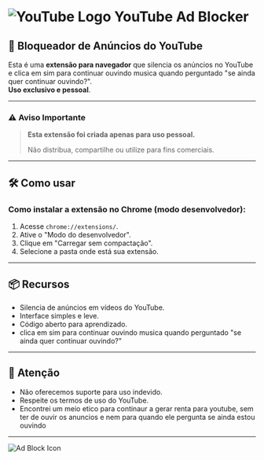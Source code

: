 # ![YouTube Logo](https://upload.wikimedia.org/wikipedia/commons/b/b8/YouTube_Logo_2017.svg) YouTube Ad Blocker

## 🚫 Bloqueador de Anúncios do YouTube

Esta é uma **extensão para navegador** que silencia os anúncios no YouTube e clica em sim para continuar ouvindo musica quando perguntado "se ainda quer continuar ouvindo?".  
**Uso exclusivo e pessoal**.

---

### ⚠️ Aviso Importante

> **Esta extensão foi criada apenas para uso pessoal.**
>
> Não distribua, compartilhe ou utilize para fins comerciais.

---

## 🛠️ Como usar
### **Como instalar a extensão no Chrome (modo desenvolvedor):**

1. Acesse `chrome://extensions/`.
2. Ative o "Modo do desenvolvedor".
3. Clique em "Carregar sem compactação".
4. Selecione a pasta onde está sua extensão.

---

## 📦 Recursos

- Silencia de anúncios em vídeos do YouTube.
- Interface simples e leve.
- Código aberto para aprendizado.
- clica em sim para continuar ouvindo musica quando perguntado "se ainda quer continuar ouvindo?"
---

## 📢 Atenção

- Não oferecemos suporte para uso indevido.
- Respeite os termos de uso do YouTube.
- Encontrei um meio etico para continaur a gerar renta para youtube, sem ter de ouvir os anuncios e nem para quando ele pergunta se ainda estou ouvindo

---

![Ad Block Icon](https://upload.wikimedia.org/wikipedia/commons/e/eb/Adblock_logo.png)
